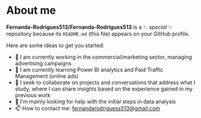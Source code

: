 # About me


**Fernanda-Rodrigues513/Fernanda-Rodrigues513** is a ✨ _special_ ✨ repository because its `README.md` (this file) appears on your GitHub profile.

Here are some ideas to get you started:

- 🔭 I am currently working in the commercial/marketing sector, managing advertising campaigns
- 🌱 I am currently learning Power BI analytics and Paid Traffic Management (online ads)
- 👯 I seek to collaborate on projects and conversations that address what I study, where I can share insights based on the experience gained in my previous work
- 🤔 I'm mainly looking for help with the initial steps in data analysis
- 📫 How to contact me: fernandarodriguess513@gmail.com
